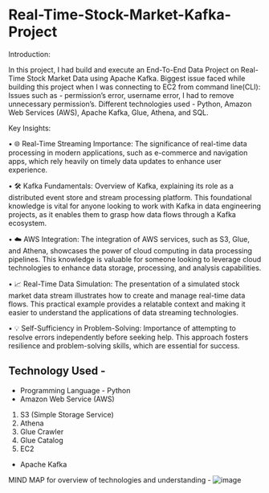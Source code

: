 # Real-Time-Stock-Market-Kafka-Project

Introduction: 

In this project, I had build and execute an End-To-End Data Project on Real-Time Stock Market Data using Apache Kafka. Biggest issue faced while building this project when I was connecting to EC2 from command line(CLI): Issues such as - permission’s error, username error, I had to remove unnecessary permission’s.
Different technologies used - Python, Amazon Web Services (AWS), Apache Kafka, Glue, Athena, and SQL.

Key Insights:

•	🌐 Real-Time Streaming Importance: The significance of real-time data processing in modern applications, such as e-commerce and navigation apps, which rely heavily on timely data updates to enhance user experience.

•	🛠️ Kafka Fundamentals: Overview of Kafka, explaining its role as a distributed event store and stream processing platform. This foundational knowledge is vital for anyone looking to work with Kafka in data engineering projects, as it enables them to grasp how data flows through a Kafka ecosystem.

•	☁️ AWS Integration: The integration of AWS services, such as S3, Glue, and Athena, showcases the power of cloud computing in data processing pipelines. This knowledge is valuable for someone looking to leverage cloud technologies to enhance data storage, processing, and analysis capabilities.

•	📈 Real-Time Data Simulation: The presentation of a simulated stock market data stream illustrates how to create and manage real-time data flows. This practical example provides a relatable context and making it easier to understand the applications of data streaming technologies.

•	💡 Self-Sufficiency in Problem-Solving: Importance of attempting to resolve errors independently before seeking help. This approach fosters resilience and problem-solving skills, which are essential for success.

## Technology Used - 
- Programming Language - Python
- Amazon Web Service (AWS)
1. S3 (Simple Storage Service)
2. Athena
3. Glue Crawler
4. Glue Catalog
5. EC2
- Apache Kafka

MIND MAP for overview of technologies and understanding -
 ![image](https://github.com/user-attachments/assets/5efa8749-7a7c-4b02-9b7d-71ab7f76c38f)
